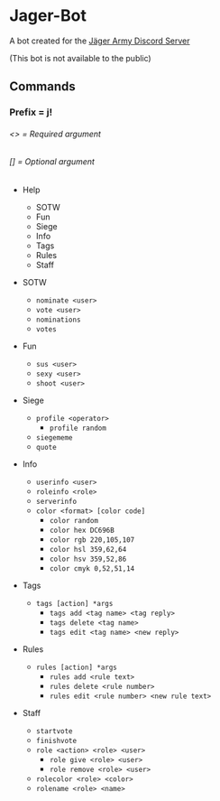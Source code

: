 # Jager-Bot
A bot created for the [Jäger Army Discord Server](https://discord.gg/TTZVkFhqkP)

 (This bot is not available to the public)

## Commands
### Prefix = j!
###### <> = Required argument
###### [] = Optional argument

* Help
  * SOTW
  * Fun
  * Siege
  * Info
  * Tags
  * Rules
  * Staff


* SOTW
  * `nominate <user>`
  * `vote <user>`
  * `nominations`
  * `votes`


* Fun
  * `sus <user>`
  * `sexy <user>`
  * `shoot <user>`


* Siege
  * `profile <operator>`
    * `profile random`
  * `siegememe`
  * `quote`


* Info
  * `userinfo <user>`
  * `roleinfo <role>`
  * `serverinfo`
  * `color <format> [color code]`
    * `color random`
    * `color hex DC696B`
    * `color rgb 220,105,107`
    * `color hsl 359,62,64`
    * `color hsv 359,52,86`
    * `color cmyk 0,52,51,14`


* Tags
  * `tags [action] *args`
    * `tags add <tag name> <tag reply>`
    * `tags delete <tag name>`
    * `tags edit <tag name> <new reply>`


* Rules
  * `rules [action] *args`
    * `rules add <rule text>`
    * `rules delete <rule number>`
    * `rules edit <rule number> <new rule text>`


* Staff
  * `startvote`
  * `finishvote`
  * `role <action> <role> <user>`
    * `role give <role> <user>`
    * `role remove <role> <user>`
  * `rolecolor <role> <color>`
  * `rolename <role> <name>`